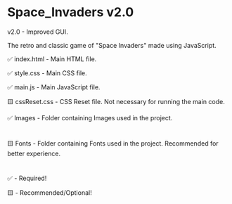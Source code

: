 # Space_Invaders v2.0
v2.0 - Improved GUI.

The retro and classic game of "Space Invaders" made using JavaScript.

✅ index.html - Main HTML file.

✅ style.css - Main CSS file.

✅ main.js - Main JavaScript file.

🟨 cssReset.css - CSS Reset file. Not necessary for running the main code.

✅ Images - Folder containing Images used in the project.
#
🟨 Fonts - Folder containing Fonts used in the project. Recommended for better experience.
#
#
✅ - Required!

🟨 - Recommended/Optional!
